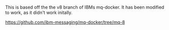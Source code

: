This is based off the the v8 branch of IBMs mq-docker. It has been modified to work, as it didn't work initally.

https://github.com/ibm-messaging/mq-docker/tree/mq-8
